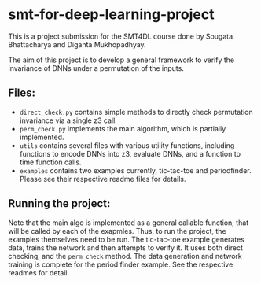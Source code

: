 # smt-for-deep-learning-project

This is a project submission for the SMT4DL course done by Sougata Bhattacharya and Diganta
Mukhopadhyay.

The aim of this project is to develop a general framework to verify the invariance of DNNs under a
permutation of the inputs.

## Files:

- `direct_check.py` contains simple methods to directly check permutation invariance via a single
  z3 call.
- `perm_check.py` implements the main algorithm, which is partially implemented.
- `utils` contains several files with various utility functions, including functions to encode DNNs
  into z3, evaluate DNNs, and a function to time function calls.
- `examples` contains two examples currently, tic-tac-toe and periodfinder. Please see their
  respective readme files for details.

## Running the project:

Note that the main algo is implemented as a general callable function, that will be called by each
of the exapmles. Thus, to run the project, the examples themselves need to be run. The tic-tac-toe
example generates data, trains the network and then attempts to verify it. It uses both direct
checking, and the `perm_check` method. The data generation and network training is complete for the
period finder example. See the respective readmes for detail.
